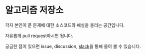 # 알고리즘 저장소

각자 본인이 푼 문제에 대한 소스코드와 해설을 올리는 공간입니다.

자유롭게 pull request하시면 됩니다.

궁금한 점이 있으면 issue, discussion, [slack](https://uhs-corp.slack.com/)을 통해 물어 볼 수 있습니다.